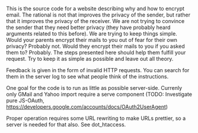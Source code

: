 This is the source code for a website describing why and how to encrypt email. The rational is not that improves the privacy of the sender, but rather that it improves the privacy of the receiver. We are not trying to convince the sender that they need better privacy (they have probably heard arguments related to this before). We are trying to keep things simple. Would your parents encrypt their mails to you out of fear for their own privacy? Probably not. Would they encrypt their mails to you if you asked them to? Probably. The steps presented here should help them fulfill your request. Try to keep it as simple as possible and leave out all theory.

Feedback is given in the form of invalid HTTP requests. You can search for them in the server log to see what people think of the instructions.

One goal for the code is to run as little as possible server-side. Currenly only GMail and Yahoo import require a serve component (TODO: Investigate pure JS-OAuth, https://developers.google.com/accounts/docs/OAuth2UserAgent)

Proper operation requires some URL rewriting to make URLs prettier, so a server is needed for that also.  See dot_htaccess.
